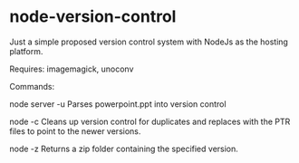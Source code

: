# node-version-control
Just a simple proposed version control system with NodeJs as the hosting platform.


Requires:
imagemagick, unoconv

Commands:

node server -u 
  Parses powerpoint.ppt into version control
  
node -c
  Cleans up version control for duplicates and replaces with the PTR files to point to the newer versions.
  
node -z <version>
  Returns a zip folder containing the specified version.
